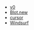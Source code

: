 - [v0](https://v0.dev/)
- [Blot.new](https://bolt.new/)
- [cursor](https://www.cursor.com/)
- [Windsurf](https://codeium.com/windsurf)
